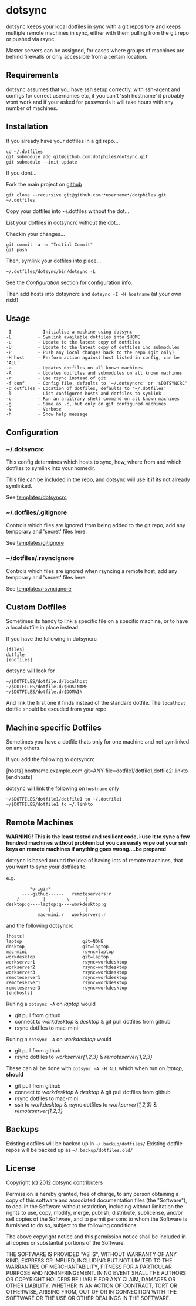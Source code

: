 dotsync
=======

dotsync keeps your local dotfiles in sync with a git repository and keeps
multiple remote machines in sync, either with them pulling from the git
repo or pushed via rsync

Master servers can be assigned, for cases where groups of machines are
behind firewalls or only accessible from a certain location.

Requirements
------------

dotsync assumes that you have ssh setup correctly, with ssh-agent and configs
for correct usernames etc, if you can't 'ssh hostname' it probably wont work
and if your asked for passwords it will take hours with any number of machines.

Installation
------------

If you already have your dotfiles in a git repo...

    cd ~/.dotfiles
    git submodule add git@github.com:dotphiles/dotsync.git
    git submodule --init update

If you dont...

Fork the main project on [github](https://github.com/dotphiles/dotphiles)

    git clone --recursive git@github.com:*username*/dotphiles.git ~/.dotfiles

Copy your dotfiles into ~/.dotfiles without the dot...

List your dotfiles in dotsyncrc without the dot...

Checkin your changes...

    git commit -a -m "Initial Commit"
    git push

Then, symlink your dotfiles into place...

    ~/.dotfiles/dotsync/bin/dotsync -L

See the *Configuration* section for configuration info.

Then add hosts into dotsyncrc and `dotsync -I -H hostname` (at your own risk!)

Usage
-----

    -I          - Initialise a machine using dotsync
    -L          - Symlink available dotfiles into $HOME
    -u          - Update to the latest copy of dotfiles
    -U          - Update to the latest copy of dotfiles inc submodules
    -P          - Push any local changes back to the repo (git only)
    -H host     - Perform action against host listed in config, can be 'ALL'
    -a          - Updates dotfiles on all known machines
    -A          - Updates dotfiles and submodules on all known machines
    -r          - Use rsync instead of git
    -f conf     - Config file, defaults to '~/.dotsyncrc' or '$DOTSYNCRC'
    -d dotfiles - Location of dotfiles, defaults to '~/.dotfiles'
    -l          - List configured hosts and dotfiles to symlink
    -c          - Run an arbitrary shell command on all known machines
    -g          - Same as -c, but only on git configured machines
    -v          - Verbose
    -h          - Show help message

Configuration
-------------

### ~/.dotsyncrc

This config determines which hosts to sync, how, where from and which
dotfiles to symlink into your homedir.

This file can be included in the repo, and dotsync will use it if its not
already symlinked.

See [templates/dotsyncrc][6]

### ~/.dotfiles/.gitignore

Controls which files are ignored from being added to the git repo, add any
temporary and 'secret' files here.

See [templates/gitignore][7]

### ~/dotfiles/.rsyncignore

Controls which files are ignored when rsyncing a remote host, add any temporary
and 'secret' files here.

See [templates/rsyncignore][8]

Custom Dotfiles
---------------

Sometimes its handy to link a specific file on a specific machine, or to have a
local dotfile in place instead.

If you have the following in dotsyncrc

    [files]
    dotfile
    [endfiles]

dotsync will look for

    ~/$DOTFILES/dotfile.d/localhost
    ~/$DOTFILES/dotfile.d/$HOSTNAME
    ~/$DOTFILES/dotfile.d/$DOMAIN

And link the first one it finds instead of the standard dotfile.  The `localhost`
dotfile should be excuded from your repo.

Machine specific Dotfiles
-------------------------

Sometimes you have a dotfile thats only for one machine and not symlinked on any
others.

If you add the following to dotsyncrc

[hosts]
hostname.example.com        git=ANY             file=dotfile1/dotfile1,dotfile2:.linkto
[endhosts]

dotsync will link the following on `hostname` only

    ~/$DOTFILES/dotfile1/dotfile1 to ~/.dotfile1
    ~/$DOTFILES/dotfile1 to ~/.linkto

Remote Machines
---------------

**WARNING! This is the least tested and resilient code, i use it to sync a few
hundred machines without problem but you can easily wipe out your ssh keys on
remote machines if anything goes wrong....be prepared**

dotsync is based around the idea of having lots of remote machines, that you want
to sync your dotfiles to.

e.g.

             *origin*
          ----github------   remoteservers:r
        /         |        \      |
    desktop:g----laptop:g----workdesktop:g
                    |             |
                mac-mini:r   workservers:r

and the following dotsyncrc

    [hosts]
    laptop                       git=NONE
    desktop                      git=laptop
    mac-mini                     rsync=laptop
    workdesktop                  git=laptop
    workserver1                  rsync=workdesktop
    workserver2                  rsync=workdesktop
    workserver3                  rsync=workdesktop
    remoteserver1                rsync=workdesktop
    remoteserver1                rsync=workdesktop
    remoteserver3                rsync=workdesktop
    [endhosts]

Runing a `dotsync -A` on *laptop* would

  - git pull from github
  - connect to *workdesktop* & *desktop* & git pull dotfiles from github
  - rsync dotfiles to mac-mini

Runing a `dotsync -A` on *workdesktop* would

  - git pull from github
  - rsync dotfiles to *workserver{1,2,3}* & *remoteserver{1,2,3}*

These can all be done with `dotsync -A -H ALL` which when run on *laptop*, **should**

  - git pull from github
  - connect to *workdesktop* & *desktop* & git pull dotfiles from github
  - rsync dotfiles to mac-mini
  - ssh to *workdesktop* & rsync dotfiles to *workserver{1,2,3}* & *remoteserver{1,2,3}*

Backups
-------

Existing dotfiles will be backed up in `~/.backup/dotfiles/`
Existing dotfile repos will be backed up as `~/.backup/dotfiles.old/`

License
-------

Copyright (c) 2012 [dotsync contributers][9]

Permission is hereby granted, free of charge, to any person obtaining
a copy of this software and associated documentation files (the
"Software"), to deal in the Software without restriction, including
without limitation the rights to use, copy, modify, merge, publish,
distribute, sublicense, and/or sell copies of the Software, and to
permit persons to whom the Software is furnished to do so, subject to
the following conditions:

The above copyright notice and this permission notice shall be
included in all copies or substantial portions of the Software.

THE SOFTWARE IS PROVIDED "AS IS", WITHOUT WARRANTY OF ANY KIND,
EXPRESS OR IMPLIED, INCLUDING BUT NOT LIMITED TO THE WARRANTIES OF
MERCHANTABILITY, FITNESS FOR A PARTICULAR PURPOSE AND
NONINFRINGEMENT. IN NO EVENT SHALL THE AUTHORS OR COPYRIGHT HOLDERS BE
LIABLE FOR ANY CLAIM, DAMAGES OR OTHER LIABILITY, WHETHER IN AN ACTION
OF CONTRACT, TORT OR OTHERWISE, ARISING FROM, OUT OF OR IN CONNECTION
WITH THE SOFTWARE OR THE USE OR OTHER DEALINGS IN THE SOFTWARE.

[1]: https://github.com/dotphiles/dotsync/contributors
[2]: https://github.com/dotphiles/dotsync/issues
[3]: http://gun.io/blog/how-to-github-fork-branch-and-pull-request
[4]: http://tbaggery.com/2008/04/19/a-note-about-git-commit-messages.html
[5]: https://help.github.com/articles/using-pull-requests
[6]: https://github.com/dotphiles/dotsync/blob/master/templates/dotsyncrc
[7]: https://github.com/dotphiles/dotsync/blob/master/templates/gitignore
[8]: https://github.com/dotphiles/dotsync/blob/master/templates/rsyncignore
[9]: https://github.com/dotphiles/dotsync/graphs/contributors

